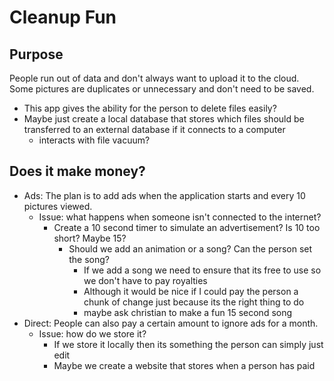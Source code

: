 # Cleanup Fun

## Purpose

People run out of data and don't always want to upload it to the cloud. Some pictures are duplicates or unnecessary and don't need to be saved.

- This app gives the ability for the person to delete files easily?
- Maybe just create a local database that stores which files should be transferred to an external database if it connects to a computer
  - interacts with file vacuum?

## Does it make money?

- Ads: The plan is to add ads when the application starts and every 10 pictures viewed.
  - Issue: what happens when someone isn't connected to the internet?
    - Create a 10 second timer to simulate an advertisement? Is 10 too short? Maybe 15?
      - Should we add an animation or a song? Can the person set the song?
        - If we add a song we need to ensure that its free to use so we don't have to pay royalties
        - Although it would be nice if I could pay the person a chunk of change just because its the right thing to do
        - maybe ask christian to make a fun 15 second song
- Direct: People can also pay a certain amount to ignore ads for a month.
  - Issue: how do we store it?
    - If we store it locally then its something the person can simply just edit
    - Maybe we create a website that stores when a person has paid  

